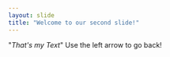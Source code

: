 ```yaml
---
layout: slide
title: "Welcome to our second slide!"
---
```

"_That's my Text_"
Use the left arrow to go back!
